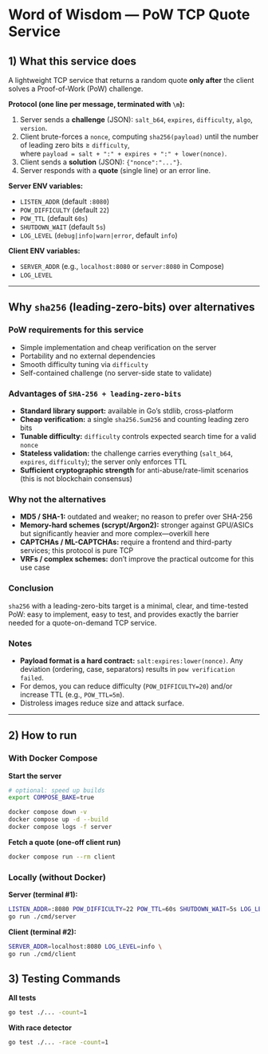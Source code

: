 # Word of Wisdom — PoW TCP Quote Service

## 1) What this service does

A lightweight TCP service that returns a random quote **only after** the client solves a Proof-of-Work (PoW) challenge.

**Protocol (one line per message, terminated with `\n`):**
1. Server sends a **challenge** (JSON): `salt_b64`, `expires`, `difficulty`, `algo`, `version`.
2. Client brute-forces a `nonce`, computing `sha256(payload)` until the number of leading zero bits ≥ `difficulty`,  
   where `payload = salt + ":" + expires + ":" + lower(nonce)`.
3. Client sends a **solution** (JSON): `{"nonce":"..."}`.
4. Server responds with a **quote** (single line) or an error line.

**Server ENV variables:**
- `LISTEN_ADDR` (default `:8080`)
- `POW_DIFFICULTY` (default `22`)
- `POW_TTL` (default `60s`)
- `SHUTDOWN_WAIT` (default `5s`)
- `LOG_LEVEL` (`debug|info|warn|error`, default `info`)

**Client ENV variables:**
- `SERVER_ADDR` (e.g., `localhost:8080` or `server:8080` in Compose)
- `LOG_LEVEL`

---

## Why `sha256` (leading-zero-bits) over alternatives

### PoW requirements for this service
- Simple implementation and cheap verification on the server
- Portability and no external dependencies
- Smooth difficulty tuning via `difficulty`
- Self-contained challenge (no server-side state to validate)

### Advantages of `SHA-256 + leading-zero-bits`
- **Standard library support:** available in Go’s stdlib, cross-platform
- **Cheap verification:** a single `sha256.Sum256` and counting leading zero bits
- **Tunable difficulty:** `difficulty` controls expected search time for a valid `nonce`
- **Stateless validation:** the challenge carries everything (`salt_b64`, `expires`, `difficulty`); the server only enforces TTL
- **Sufficient cryptographic strength** for anti-abuse/rate-limit scenarios (this is not blockchain consensus)

### Why not the alternatives
- **MD5 / SHA-1:** outdated and weaker; no reason to prefer over SHA-256
- **Memory-hard schemes (scrypt/Argon2):** stronger against GPU/ASICs but significantly heavier and more complex—overkill here
- **CAPTCHAs / ML-CAPTCHAs:** require a frontend and third-party services; this protocol is pure TCP
- **VRFs / complex schemes:** don’t improve the practical outcome for this use case

### Conclusion
`sha256` with a leading-zero-bits target is a minimal, clear, and time-tested PoW: easy to implement, easy to test, and provides exactly the barrier needed for a quote-on-demand TCP service.

### Notes
- **Payload format is a hard contract:** `salt:expires:lower(nonce)`. Any deviation (ordering, case, separators) results in `pow verification failed`.
- For demos, you can reduce difficulty (`POW_DIFFICULTY=20`) and/or increase TTL (e.g., `POW_TTL=5m`).
- Distroless images reduce size and attack surface.

---

## 2) How to run

### With Docker Compose

**Start the server**
```bash
# optional: speed up builds
export COMPOSE_BAKE=true

docker compose down -v
docker compose up -d --build
docker compose logs -f server
```

**Fetch a quote (one-off client run)**
```bash
docker compose run --rm client
```
### Locally (without Docker)

**Server (terminal #1):**
```bash
LISTEN_ADDR=:8080 POW_DIFFICULTY=22 POW_TTL=60s SHUTDOWN_WAIT=5s LOG_LEVEL=info \
go run ./cmd/server
```

**Client (terminal #2):**
```bash
SERVER_ADDR=localhost:8080 LOG_LEVEL=info \
go run ./cmd/client
```

## 3) Testing Commands
**All tests**
```bash
go test ./... -count=1
```
**With race detector**
```bash
go test ./... -race -count=1
```

